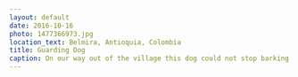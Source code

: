 ```yaml
---
layout: default
date: 2016-10-16
photo: 1477366973.jpg
location_text: Belmira, Antioquia, Colombia
title: Guarding Dog
caption: On our way out of the village this dog could not stop barking to those tourists passing by :)
---
```

